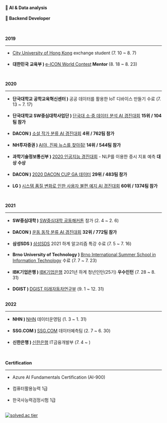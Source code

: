 <!--
**allan02/allan02** is a ✨ _special_ ✨ repository because its `README.md` (this file) appears on your GitHub profile.

Here are some ideas to get you started:

- 🔭 I’m currently working on ...
- 🌱 I’m currently learning ...
- 👯 I’m looking to collaborate on ...
- 🤔 I’m looking for help with ...
- 💬 Ask me about ...
- 📫 How to reach me: ...
- 😄 Pronouns: ...
- ⚡ Fun fact: ...
-->  
<br>
<strong>🌱 AI & Data analysis</strong><br><br>
<strong>🌱 Backend Developer</strong><br><br><br>

<strong>2019</strong><hr/>
<ul>
  <li><a href="https://www.cityu.edu.hk/">City University of Hong Kong</a> exchange student (7. 10 ~ 8. 7)</li><br>
  <li><strong>대한민국 교육부 ) </strong><a href="http://e-icon.or.kr/ko/">e-ICON World Contest</a><strong> Mentor </strong>(8. 18 ~ 8. 23)</li>
</ul><br>

<strong>2020</strong><hr/>
<ul>
  <li><strong>단국대학교 공학교육혁신센터 ) </strong>공공 데이터를 활용한 IoT 디바이스 만들기 수료 (7. 13 ~ 7. 17)</li><br>
  <li><strong>단국대학교 SW중심대학사업단 ) </strong><a href="https://dacon.io/competitions/official/235638/overview/description">단국대 소·중 데이터 분석 AI 경진대회</a> <strong>15위 / 104팀 참가</strong></li><br>
  <li><strong>DACON ) </strong><a href="https://dacon.io/competitions/official/235670/overview/description">소설 작가 분류 AI 경진대회</a> <strong>4위 / 762팀 참가</strong></li><br>
  <li><strong>NH투자증권 ) </strong><a href="https://dacon.io/competitions/official/235658/overview/description">AI야, 진짜 뉴스를 찾아줘!</a> <strong>14위 / 544팀 참가</strong></li><br>
  <li><strong>과학기술정보통신부 ) </strong><a href="https://www.dankook.ac.kr/web/kor/dku-today?p_p_id=Bbs_WAR_bbsportlet&p_p_lifecycle=0&p_p_state=normal&p_p_mode=view&_Bbs_WAR_bbsportlet_action=view_message&_Bbs_WAR_bbsportlet_messageId=731058">2020 인공지능 경진대회</a> - NLP를 이용한 증시 지표 예측 <strong>대상 수상</strong></li><br>
  <li><strong>DACON ) </strong><a href="https://dacon.io/competitions/official/235683/overview/description">2020 DACON CUP GA 데이터</a> <strong>29위 / 483팀 참가</strong></li><br>
  <li><strong>LG ) </strong><a href="https://dacon.io/competitions/official/235687/overview/description">시스템 품질 변화로 인한 사용자 불편 예지 AI 경진대회</a> <strong>60위 / 1374팀 참가</strong></li>
</ul><br>

<strong>2021</strong><hr/>
<ul>
  <li><strong>SW중심대학 ) </strong><a href="https://swhackathon.com/">SW중심대학 공동해커톤</a> 참가 (2. 4 ~ 2. 6)</li><br>
  <li><strong>DACON ) </strong><a href="https://dacon.io/competitions/official/235689/overview/description">운동 동작 분류 AI 경진대회</a> <strong>32위 / 772팀 참가</strong></li><br>
  <li><strong>삼성SDS ) </strong><a href="https://www.samsungsds.com/kr/company/overview/about_comp_over.html">삼성SDS</a> 2021 하계 알고리즘 특강 수료 (7. 5 ~ 7. 16)</li><br>
  <li><strong>Brno University of Technology ) </strong><a href="https://www.fit.vut.cz/events/bissit/">Brno International Summer School in Information Technology</a> 수료 (7. 7 ~ 7. 23)</li><br>
  <li><strong>IBK기업은행 ) </strong><a href="https://www.ibk.co.kr/">IBK기업은행</a> 2021년 하계 청년인턴(25기) <strong>우수인턴</strong> (7. 28 ~ 8. 31)</li><br>
  <li><strong>DGIST ) </strong><a href="https://www.dgist.ac.kr/kr/html/sub03/03010102.html">DGIST 미래자동차연구부</a> (9. 1 ~ 12. 31)
</ul><br>
<strong>2022</strong><hr/>
<ul>
  <li><strong>NHN ) </strong><a href="https://www.nhn.com/ko/index.nhn">NHN</a> 데이터운영팀 (1. 3 ~ 1. 31)</li><br>
  <li><strong>SSG.COM ) </strong><a href="http://www.ssg.com/">SSG.COM</a> 데이터예측팀 (2. 7 ~ 6. 30)</li><br>
  <li><strong>신한은행 ) </strong><a href="https://www.shinhan.com/index.jsp">신한은행</a> IT금융개발부 (7. 4 ~ )<br>
</ul><br>

<br>
<strong>Certification</strong><hr/>
<ul>
  <li>Azure AI Fundamentals Certification (AI-900)</li><br>
  <li>컴퓨터활용능력 1급</li><br>
  <li>한국사능력검정시험 1급</li><br>
</ul>

[![solved.ac tier](http://mazassumnida.wtf/api/generate_badge?boj=jaehyeon96)](https://solved.ac/jaehyeon96)

